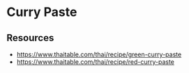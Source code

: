 # Curry Paste

## Resources

- https://www.thaitable.com/thai/recipe/green-curry-paste
- https://www.thaitable.com/thai/recipe/red-curry-paste